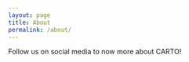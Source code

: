 ```yaml
---
layout: page
title: About
permalink: /about/
---
```


Follow us on social media to now more about CARTO!
